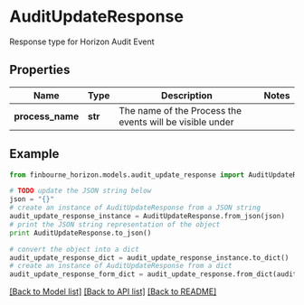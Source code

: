 # AuditUpdateResponse

Response type for Horizon Audit Event

## Properties
Name | Type | Description | Notes
------------ | ------------- | ------------- | -------------
**process_name** | **str** | The name of the Process the events will be visible under | 

## Example

```python
from finbourne_horizon.models.audit_update_response import AuditUpdateResponse

# TODO update the JSON string below
json = "{}"
# create an instance of AuditUpdateResponse from a JSON string
audit_update_response_instance = AuditUpdateResponse.from_json(json)
# print the JSON string representation of the object
print AuditUpdateResponse.to_json()

# convert the object into a dict
audit_update_response_dict = audit_update_response_instance.to_dict()
# create an instance of AuditUpdateResponse from a dict
audit_update_response_form_dict = audit_update_response.from_dict(audit_update_response_dict)
```
[[Back to Model list]](../README.md#documentation-for-models) [[Back to API list]](../README.md#documentation-for-api-endpoints) [[Back to README]](../README.md)


